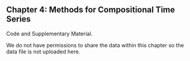 ## Chapter 4: Methods for Compositional Time Series

Code and Supplementary Material. 

We do not have permissions to share the data within this chapter so the data file is not uploaded here.
